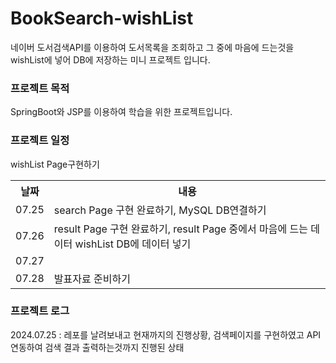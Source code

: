 # BookSearch-wishList
네이버 도서검색API를 이용하여 도서목록을 조회하고 그 중에 마음에 드는것을 wishList에 넣어 DB에 저장하는 미니 프로젝트 입니다.

<h3>프로젝트 목적</h3>  SpringBoot와 JSP를 이용하여 학습을 위한 프로젝트입니다.

<h3>프로젝트 일정</h3>
<table>
  <tr><th>날짜</th> <th>내용</th></tr>
  <tr><td>07.25</td><td>search Page 구현 완료하기, MySQL DB연결하기</td></tr>
  <tr><td>07.26</td><td>result Page 구현 완료하기, result Page 중에서 마음에 드는 데이터 wishList DB에 데이터 넣기</td></tr>
  <tr><td>07.27</td>wishList Page구현하기<td></td></tr>
  <tr><td>07.28</td><td>발표자료 준비하기</td></tr>
</table>

<h3>프로젝트 로그</h3>
<p>2024.07.25 : 레포를 날려보내고 현재까지의 진행상황, 검색페이지를 구현하였고 API연동하여 검색 결과 출력하는것까지 진행된 상태</p>
